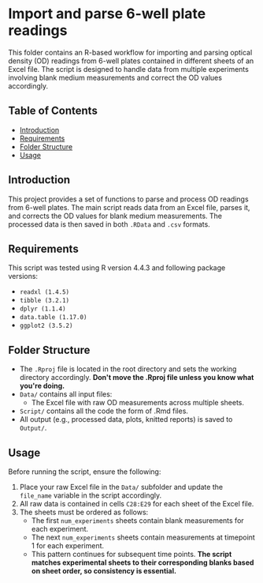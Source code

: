 # Import and parse 6-well plate readings

This folder contains an R-based workflow for importing and parsing optical density (OD) readings from 6-well plates contained in different sheets of an Excel file. The script is designed to handle data from multiple experiments involving blank medium measurements and correct the OD values accordingly.

## Table of Contents

- [Introduction](#introduction)  
- [Requirements](#requirements)  
- [Folder Structure](#folder-structure)  
- [Usage](#usage)

## Introduction

This project provides a set of functions to parse and process OD readings from 6-well plates. The main script reads data from an Excel file, parses it, and corrects the OD values for blank medium measurements. The processed data is then saved in both `.RData` and `.csv` formats. 

## Requirements

This script was tested using R version 4.4.3 and following package versions:

- `readxl (1.4.5)`
- `tibble (3.2.1)`
- `dplyr (1.1.4)`
- `data.table (1.17.0)`
- `ggplot2 (3.5.2)`

## Folder Structure
- The `.Rproj` file is located in the root directory and sets the working directory accordingly. **Don't move the .Rproj file unless you know what you're doing.**
- `Data/` contains all input files:
  - The Excel file with raw OD measurements across multiple sheets.
- `Script/` contains all the code the form of .Rmd files.
- All output (e.g., processed data, plots, knitted reports) is saved to `Output/`.

## Usage

Before running the script, ensure the following:
1. Place your raw Excel file in the `Data/` subfolder and update the `file_name` variable in the script accordingly.
2. All raw data is contained in cells `C28:E29` for each sheet of the Excel file.
3. The sheets must be ordered as follows:
   - The first `num_experiments` sheets contain blank measurements for each experiment.
   - The next `num_experiments` sheets contain measurements at timepoint 1 for each experiment.
   - This pattern continues for subsequent time points.
**The script matches experimental sheets to their corresponding blanks based on sheet order, so consistency is essential.**
